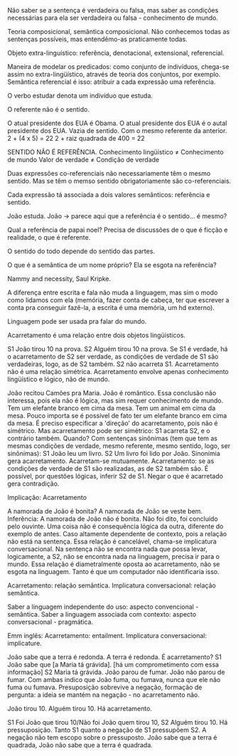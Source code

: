 Não saber se a sentença é verdadeira ou falsa, mas saber as condições necessárias para ela ser verdadeira ou falsa - conhecimento de mundo.

Teoria composicional, semântica composicional. Não conhecemos todas as sentenças possíveis, mas entendêmo-as praticamente todas.

Objeto extra-linguístico: referência, denotacional, extensional, referencial.

Maneira de modelar os predicados: como conjunto de indivíduos, chega-se assim no extra-lingüístico, através de teoria dos conjuntos, por exemplo. Semântica referencial é isso: atribuir a cada expressão uma referência.

O verbo estudar denota um indivíduo que estuda.

O referente não é o sentido.

O atual presidente dos EUA é Obama.
O atual presidente dos EUA é o autal presidente dos EUA.
Vazia de sentido. Com o mesmo referente da anterior.
2 + (4 x 5) = 22
2 + raiz quadrada de 400 = 22

SENTIDO NÃO É REFERÊNCIA.
Conhecimento lingüístico ≠ Conhecimento de mundo
Valor de verdade ≠ Condição de verdade

Duas expressões co-referenciais não necessariamente têm o mesmo sentido. Mas se têm o memso sentido obrigatoriamente são co-referenciais.

Cada expressão tá associada a dois valores semânticos: referência e sentido.

João estuda.
João -> parece aqui que a referência é o sentido... é mesmo?

Qual a referência de papai noel?
Precisa de discussões de o que é ficção e realidade, o que é referente.

O sentido do todo depende do sentido das partes.

O que é a semântica de um nome próprio? Ela se esgota na referência?

Nammy and necessity, Saul Kripke.

A diferença entre escrita e fala não muda a linguagem, mas sim o modo como lidamos com ela (memória, fazer conta de cabeça, ter que escrever a conta pra conseguir fazê-la, a escrita é uma memória, um hd externo).

Linguagem pode ser usada pra falar do mundo.

Acarretamento é uma relação entre dois objetos lingüísticos.

S1 João tirou 10 na prova.
S2 Alguém tirou 10 na prova.
Se S1 é verdade, há o acarretamento de S2 ser verdade, as condições de verdade de S1 são verdadeiras, logo, as de S2 também. S2 não acarreta S1. Acarretamento não é uma relação simétrica.
Acarretamento envolve apenas conhecimento lingüístico e lógico, não de mundo.

João recitou Camões pra Maria.
João é romântico.
Essa conclusão não interessa, pois ela não é lógica, mas sim requer conhecimento de mundo.
Tem um elefante branco em cima da mesa.
Tem um animal em cima da mesa.
Pouco importa se é possível de fato ter um elefante branco em cima da mesa.
É preciso especificar a 'direção' do acarretamento, pois não é simétrico.
Mas acarretamento pode ser simétrico: S1 acarreta S2, e o contrário também. Quando? Com sentenças sinônimas (tem que tem as mesmas condições de verdade, mesmo referente, mesmo sentido, logo, ser sinônimas):
S1 João leu um livro.
S2 Um livro foi lido por João.
Sinonímia gera acarretamento. Acarretam-se mutuamente.
Acarretamento: se as condições de verdade de S1 são realizadas, as de S2 também são.
É possível, por questões lógicas, inferir S2 de S1.
Negar o que é acarretado gera contradição.

Implicação: 
Acarretamento

A namorada de João é bonita?
A namorada de João se veste bem.
Inferência: A namorada de João não é bonita. Não foi dito, foi concluído pelo ouvinte.
Uma coisa não é consequência lógica da outra, diferente do exemplo de antes. Caso altamente dependente de contexto, pois a relação não está na sentença.
Essa relação é cancelável, chama-se implicatura conversacional.
Na sentença não se encontra nada que possa levar, logicamente, a S2, não se encontra nada na linguagem, precisa ir para o mundo. Essa relação é diametralmente oposta ao acarretamento, não se esgota na linguagem. Tanto é que um computador não identificaria isso.

Acarretamento: relação semântica.
Implicatura conversacional: relação semântica.

Saber a linguagem independente do uso: aspecto convencional - semântica.
Saber a linguagem associada com contexto: aspecto conversacional - pragmática.

Emm inglês:
Acarretamento: entailment.
Implicatura conversacional: implicature.

João sabe que a terra é redonda.
A terra é redonda.
É acarretamento?
S1 João sabe que [a Maria tá grávida]. [há um comprometimento com essa informação]
S2 Maria tá grávida.
João parou de fumar.
João não parou de fumar.
Com ambas indico que João fuma, ou fumava, nunca que ele não fuma ou fumava.
Presuposição sobrevive a negação, formação de pergunta: a ideia se mantém na negação - no acarretamento não.

João tirou 10.
Alguém tirou 10.
Há acarretamento.

S1 Foi João que tirou 10/Não foi João quem tirou 10,
S2 Alguém tirou 10.
Há pressuposição.
Tanto S1 quanto a negação de S1 pressupõem S2.
A negação não tem escopo sobre o pressuposto.
João sabe que a terra é quadrada,
João não sabe que a terra é quadrada.